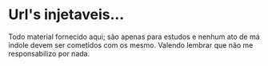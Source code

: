 # Url's injetaveis...

Todo material fornecido aqui; são apenas para estudos e nenhum ato de má indole devem ser cometidos com os mesmo. Valendo lembrar que não me responsabilizo por nada.
